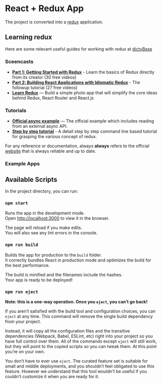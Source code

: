 # React + Redux App

The project is converted into a [redux](http://redux.js.org/) application.

## Learning redux
Here are some relevant useful guides for working with redux at [dictyBase](http://dictybase.org)

### Sceencasts
* **[Part 1: Getting Started with Redux](https://egghead.io/series/getting-started-with-redux)** - Learn the basics of Redux directly from its creator (30 free videos)
* **[Part 2: Building React Applications with Idiomatic Redux](https://egghead.io/courses/building-react-applications-with-idiomatic-redux)** - The followup tutorial (27 free videos)
* **[Learn Redux](https://learnredux.com)** — Build a simple photo app that will simplify the core ideas behind Redux, React Router and React.js

### Tutorials
* **[Official async example](http://redux.js.org/docs/introduction/Examples.html#async)** — The official example which includes reading from an external async API.
* **[Step by step tutorial](https://github.com/happypoulp/redux-tutorial)** - A detail step by step command line based tutorial for grasping the various concept of redux.

For any reference or documentation, always **always** refers to the official
[website](http://redux.js.org) that is always reliable and up to date.


### Example Apps


## Available Scripts

In the project directory, you can run:

### `npm start`

Runs the app in the development mode.<br>
Open [http://localhost:3000](http://localhost:3000) to view it in the browser.

The page will reload if you make edits.<br>
You will also see any lint errors in the console.

### `npm run build`

Builds the app for production to the `build` folder.<br>
It correctly bundles React in production mode and optimizes the build for the best performance.

The build is minified and the filenames include the hashes.<br>
Your app is ready to be deployed!

### `npm run eject`

**Note: this is a one-way operation. Once you `eject`, you can’t go back!**

If you aren’t satisfied with the build tool and configuration choices, you can `eject` at any time. This command will remove the single build dependency from your project.

Instead, it will copy all the configuration files and the transitive dependencies (Webpack, Babel, ESLint, etc) right into your project so you have full control over them. All of the commands except `eject` will still work, but they will point to the copied scripts so you can tweak them. At this point you’re on your own.

You don’t have to ever use `eject`. The curated feature set is suitable for small and middle deployments, and you shouldn’t feel obligated to use this feature. However we understand that this tool wouldn’t be useful if you couldn’t customize it when you are ready for it.

